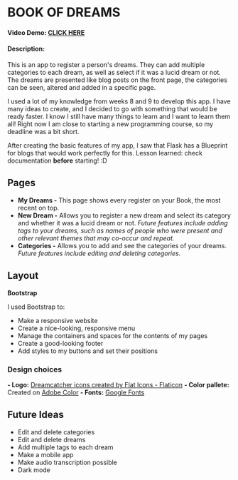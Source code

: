 # BOOK OF DREAMS
#### Video Demo:  [CLICK HERE](https://youtube.com/live/3ek7k4NLrQs)
#### Description:

This is an app to register a person's dreams. They can add multiple categories to each dream, as well as select if it was a lucid dream or not. The dreams are presented like blog posts on the front page, the categories can be seen, altered and added in a specific page.

I used a lot of my knowledge from weeks 8 and 9 to develop this app. I have many ideas to create, and I decided to go with something that would be ready faster. I know I still have many things to learn and I want to learn them all! Right now I am close to starting a new programming course, so my deadline was a bit short.

After creating the basic features of my app, I saw that Flask has a Blueprint for blogs that would work perfectly for this. Lesson learned: check documentation **before** starting! :D 


## Pages

* **My Dreams -** This page shows every register on your Book, the most recent on top.
* **New Dream -** Allows you to register a new dream and select its category and whether it was a lucid dream or not. *Future features include adding tags to your dreams, such as names of people who were present and other relevant themes that may co-occur and repeat.*
* **Categories -** Allows you to add and see the categories of your dreams. *Future features include editing and deleting categories.*

## Layout

**Bootstrap**

I used Bootstrap to:

- Make a responsive website
- Create a nice-looking, responsive menu
- Manage the containers and spaces for the contents of my pages
- Create a good-looking footer
- Add styles to my buttons and set their positions

### Design choices

**- Logo:** <a href="https://www.flaticon.com/free-icons/dreamcatcher" title="dreamcatcher icons">Dreamcatcher icons created by Flat Icons - Flaticon</a>
**- Color pallete:** Created on <a href="https://color.adobe.com/Exploring-this-great-world-.-Mixed-media-color-theme-5721c17e-73ed-40f5-ba0f-03cb9c54369e">Adobe Color</a>
**- Fonts:** <a href="https://fonts.google.com/">Google Fonts</a>

## Future Ideas

* Edit and delete categories
* Edit and delete dreams
* Add multiple tags to each dream
* Make a mobile app
* Make audio transcription possible
* Dark mode
